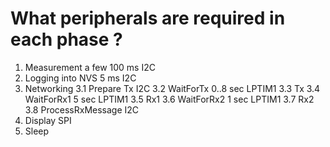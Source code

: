 # What peripherals are required in each phase ?

1. Measurement          a few 100 ms    I2C
2. Logging into NVS     5 ms            I2C
3. Networking
3.1 Prepare Tx                          I2C
3.2 WaitForTx           0..8 sec LPTIM1
3.3 Tx
3.4 WaitForRx1          5 sec LPTIM1
3.5 Rx1
3.6 WaitForRx2          1 sec LPTIM1
3.7 Rx2
3.8 ProcessRxMessage                    I2C
4. Display                                      SPI
5. Sleep